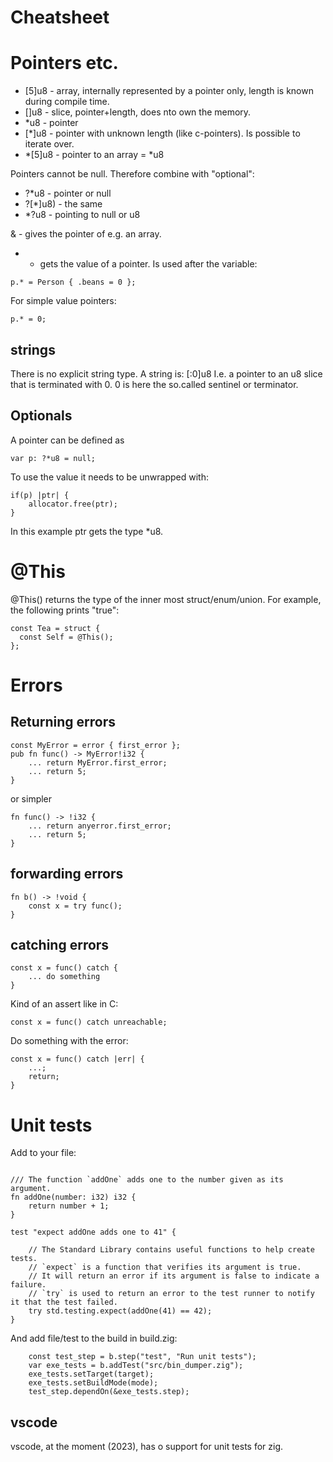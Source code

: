 # Cheatsheet


# Pointers etc.

- [5]u8 - array, internally represented by a pointer only, length is known during compile time.
- []u8 - slice, pointer+length, does nto own the memory.
- *u8 - pointer
- [*]u8 - pointer with unknown length (like c-pointers). Is possible to iterate over.
- *[5]u8 - pointer to an array = *u8

Pointers cannot be null. Therefore combine with "optional":
- ?*u8 - pointer or null
- ?[*]u8) - the same
- *?u8 - pointing to null or u8


& - gives the pointer of e.g. an array.
* - gets the value of a pointer. Is used after the variable:
~~~
p.* = Person { .beans = 0 };
~~~
For simple value pointers:
~~~
p.* = 0;
~~~


## strings

There is no explicit string type. A string is: [:0]u8
I.e. a pointer to an u8 slice that is terminated with 0.
0 is here the so.called sentinel or terminator.


## Optionals

A pointer can be defined as
~~~
var p: ?*u8 = null;
~~~

To use the value it needs to be unwrapped with:
~~~
if(p) |ptr| {
	allocator.free(ptr);
}
~~~

In this example ptr gets the type *u8.


# @This

@This() returns the type of the inner most struct/enum/union. For example, the following prints "true":

~~~
const Tea = struct {
  const Self = @This();
};
~~~


# Errors

## Returning errors

~~~
const MyError = error { first_error };
pub fn func() -> MyError!i32 {
	... return MyError.first_error;
	... return 5;
}
~~~

or simpler

~~~
fn func() -> !i32 {
	... return anyerror.first_error;
	... return 5;
}
~~~


## forwarding errors

~~~
fn b() -> !void {
	const x = try func();
}
~~~


## catching errors

~~~
const x = func() catch {
	... do something
}
~~~

Kind of an assert like in C:
~~~
const x = func() catch unreachable;
~~~

Do something with the error:
~~~
const x = func() catch |err| {
	...;
	return;
}
~~~


# Unit tests

Add to your file:
~~~

/// The function `addOne` adds one to the number given as its argument.
fn addOne(number: i32) i32 {
    return number + 1;
}

test "expect addOne adds one to 41" {

    // The Standard Library contains useful functions to help create tests.
    // `expect` is a function that verifies its argument is true.
    // It will return an error if its argument is false to indicate a failure.
    // `try` is used to return an error to the test runner to notify it that the test failed.
    try std.testing.expect(addOne(41) == 42);
}
~~~

And add file/test to the build in build.zig:
~~~
    const test_step = b.step("test", "Run unit tests");
    var exe_tests = b.addTest("src/bin_dumper.zig");
    exe_tests.setTarget(target);
    exe_tests.setBuildMode(mode);
    test_step.dependOn(&exe_tests.step);
~~~

## vscode

vscode, at the moment (2023), has o support for unit tests for zig.
